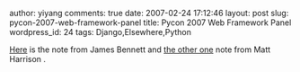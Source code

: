 author: yiyang
comments: true
date: 2007-02-24 17:12:46
layout: post
slug: pycon-2007-web-framework-panel
title: Pycon 2007 Web Framework Panel
wordpress_id: 24
tags: Django,Elsewhere,Python

[Here](http://www.b-list.org/weblog/2007/02/23/pycon-2007-web-frameworks-panel) is the note from James Bennett and [the other one](http://panela.blog-city.com/web_framework_panel_notes_pycon.htm) note from Matt Harrison .

[](http://www.b-list.org/weblog/2007/02/23/pycon-2007-web-frameworks-panel)
